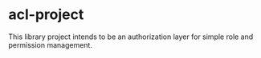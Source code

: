 # acl-project
This library project intends to be an authorization layer for simple role and permission management.
